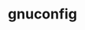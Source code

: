 ---
title: "gnuconfig"
layout: cache
categories: [package, develop]
meta: {"versions": ["2024-07-27"], "compilers": ["apple-clang@=15.0.0", "gcc@=11.4.0", "gcc@=12.4.0", "gcc@=13.2.0", "gcc@=13.3.0", "gcc@=7.3.1", "gcc@=9.4.0"], "oss": ["amzn2", "rhel8", "ubuntu20.04", "ubuntu22.04", "ubuntu24.04", "ventura"], "platforms": ["darwin", "linux"], "targets": ["aarch64", "neoverse_n1", "neoverse_v1", "neoverse_v2", "ppc64le"], "stacks": ["aws-isc-aarch64", "aws-pcluster-neoverse_v1", "developer-tools-darwin", "e4s-neoverse-v2", "e4s-neoverse_v1", "e4s-power", "ml-darwin-aarch64-mps", "ml-linux-aarch64-cpu", "ml-linux-aarch64-cuda", "radiuss-aws-aarch64", "root"], "num_specs": 10, "num_specs_by_stack": {"root": 10, "ml-darwin-aarch64-mps": 1, "developer-tools-darwin": 1, "aws-isc-aarch64": 2, "radiuss-aws-aarch64": 2, "aws-pcluster-neoverse_v1": 2, "e4s-power": 1, "e4s-neoverse_v1": 1, "e4s-neoverse-v2": 1, "ml-linux-aarch64-cuda": 1, "ml-linux-aarch64-cpu": 1}}
spec_details: [{"hash": "d24z3af6udakplhz2zzw5dftodrroskf", "compiler": "apple-clang@=15.0.0", "versions": ["2024-07-27"], "os": "ventura", "platform": "darwin", "target": "aarch64", "variants": ["build_system=generic"], "stacks": ["root", "ml-darwin-aarch64-mps", "developer-tools-darwin"], "size": "-", "tarball": "https://binaries.spack.io/develop/build_cache/darwin-ventura-aarch64/apple-clang-15.0.0/gnuconfig-2024-07-27/darwin-ventura-aarch64-apple-clang-15.0.0-gnuconfig-2024-07-27-d24z3af6udakplhz2zzw5dftodrroskf.spack"}, {"hash": "j2urxh4qmt6ggovfseyl3s46jdnds46k", "compiler": "gcc@=7.3.1", "versions": ["2024-07-27"], "os": "amzn2", "platform": "linux", "target": "aarch64", "variants": ["build_system=generic"], "stacks": ["aws-isc-aarch64", "root", "radiuss-aws-aarch64"], "size": "-", "tarball": "https://binaries.spack.io/develop/build_cache/linux-amzn2-aarch64/gcc-7.3.1/gnuconfig-2024-07-27/linux-amzn2-aarch64-gcc-7.3.1-gnuconfig-2024-07-27-j2urxh4qmt6ggovfseyl3s46jdnds46k.spack"}, {"hash": "4nwdbponcoiemkhz4yqspdsbbtemzutt", "compiler": "gcc@=12.4.0", "versions": ["2024-07-27"], "os": "amzn2", "platform": "linux", "target": "neoverse_n1", "variants": ["build_system=generic"], "stacks": ["root", "aws-pcluster-neoverse_v1"], "size": "-", "tarball": "https://binaries.spack.io/develop/build_cache/linux-amzn2-neoverse_n1/gcc-12.4.0/gnuconfig-2024-07-27/linux-amzn2-neoverse_n1-gcc-12.4.0-gnuconfig-2024-07-27-4nwdbponcoiemkhz4yqspdsbbtemzutt.spack"}, {"hash": "jkjfanawgmbhlq6c2sdcd53fx7cka2s4", "compiler": "gcc@=7.3.1", "versions": ["2024-07-27"], "os": "amzn2", "platform": "linux", "target": "neoverse_n1", "variants": ["build_system=generic"], "stacks": ["aws-isc-aarch64", "root", "radiuss-aws-aarch64"], "size": "-", "tarball": "https://binaries.spack.io/develop/build_cache/linux-amzn2-neoverse_n1/gcc-7.3.1/gnuconfig-2024-07-27/linux-amzn2-neoverse_n1-gcc-7.3.1-gnuconfig-2024-07-27-jkjfanawgmbhlq6c2sdcd53fx7cka2s4.spack"}, {"hash": "b4sjra57lnhrha2uei7gq3aor2cp6ivh", "compiler": "gcc@=12.4.0", "versions": ["2024-07-27"], "os": "amzn2", "platform": "linux", "target": "neoverse_v1", "variants": ["build_system=generic"], "stacks": ["root", "aws-pcluster-neoverse_v1"], "size": "-", "tarball": "https://binaries.spack.io/develop/build_cache/linux-amzn2-neoverse_v1/gcc-12.4.0/gnuconfig-2024-07-27/linux-amzn2-neoverse_v1-gcc-12.4.0-gnuconfig-2024-07-27-b4sjra57lnhrha2uei7gq3aor2cp6ivh.spack"}, {"hash": "nfirxkzid4m6nbsvpk5jfmd47piwdpoh", "compiler": "gcc@=13.3.0", "versions": ["2024-07-27"], "os": "rhel8", "platform": "linux", "target": "aarch64", "variants": ["build_system=generic"], "stacks": ["root"], "size": "-", "tarball": "https://binaries.spack.io/develop/build_cache/linux-rhel8-aarch64/gcc-13.3.0/gnuconfig-2024-07-27/linux-rhel8-aarch64-gcc-13.3.0-gnuconfig-2024-07-27-nfirxkzid4m6nbsvpk5jfmd47piwdpoh.spack"}, {"hash": "nhkjvoajyik3m35chxkcowu7ee4ecdan", "compiler": "gcc@=9.4.0", "versions": ["2024-07-27"], "os": "ubuntu20.04", "platform": "linux", "target": "ppc64le", "variants": ["build_system=generic"], "stacks": ["root", "e4s-power"], "size": "-", "tarball": "https://binaries.spack.io/develop/build_cache/linux-ubuntu20.04-ppc64le/gcc-9.4.0/gnuconfig-2024-07-27/linux-ubuntu20.04-ppc64le-gcc-9.4.0-gnuconfig-2024-07-27-nhkjvoajyik3m35chxkcowu7ee4ecdan.spack"}, {"hash": "pb4wkyqh2kzu5lgpftwdqki5j7llbqcy", "compiler": "gcc@=11.4.0", "versions": ["2024-07-27"], "os": "ubuntu22.04", "platform": "linux", "target": "neoverse_v1", "variants": ["build_system=generic"], "stacks": ["e4s-neoverse_v1", "root"], "size": "-", "tarball": "https://binaries.spack.io/develop/build_cache/linux-ubuntu22.04-neoverse_v1/gcc-11.4.0/gnuconfig-2024-07-27/linux-ubuntu22.04-neoverse_v1-gcc-11.4.0-gnuconfig-2024-07-27-pb4wkyqh2kzu5lgpftwdqki5j7llbqcy.spack"}, {"hash": "gh4gyygdrhi7u4apik6migf4xzruwhvt", "compiler": "gcc@=11.4.0", "versions": ["2024-07-27"], "os": "ubuntu22.04", "platform": "linux", "target": "neoverse_v2", "variants": ["build_system=generic"], "stacks": ["e4s-neoverse-v2", "root"], "size": "-", "tarball": "https://binaries.spack.io/develop/build_cache/linux-ubuntu22.04-neoverse_v2/gcc-11.4.0/gnuconfig-2024-07-27/linux-ubuntu22.04-neoverse_v2-gcc-11.4.0-gnuconfig-2024-07-27-gh4gyygdrhi7u4apik6migf4xzruwhvt.spack"}, {"hash": "xejgzixh5tqdskyxltc5ds3bwhcsdhrf", "compiler": "gcc@=13.2.0", "versions": ["2024-07-27"], "os": "ubuntu24.04", "platform": "linux", "target": "aarch64", "variants": ["build_system=generic"], "stacks": ["ml-linux-aarch64-cuda", "root", "ml-linux-aarch64-cpu"], "size": "-", "tarball": "https://binaries.spack.io/develop/build_cache/linux-ubuntu24.04-aarch64/gcc-13.2.0/gnuconfig-2024-07-27/linux-ubuntu24.04-aarch64-gcc-13.2.0-gnuconfig-2024-07-27-xejgzixh5tqdskyxltc5ds3bwhcsdhrf.spack"}]
---